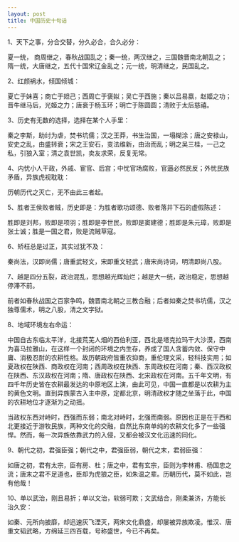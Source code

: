 ```yaml
---
layout: post
title: 中国历史十句话
---
```


1、天下之事，分合交替，分久必合，合久必分：

夏一统， 商周继之，春秋战国乱之；秦一统，两汉继之，三国魏晋南北朝乱之；隋一统，大唐继之，五代十国宋辽金乱之；元一统，明清继之，民国乱之。

2、红颜祸水，倾国倾城：

夏亡于妹喜；商亡于妲己；西周亡于褒姒；吴亡于西施；秦以吕易嬴，赵姬之功；晋牛继马后，光姬之力；唐衰于杨玉环；明亡于陈圆圆；清败于太后慈禧。

3、历史有无数的选择，选择在某个人手里：

秦之李斯，助纣为虐，焚书坑儒；汉之王莽，书生治国，一塌糊涂；唐之安禄山，安史之乱，由盛转衰；宋之王安石，变法维新，由治而乱；明之吴三桂，一己之私，引狼入室；清之袁世凯，卖友求荣，反复无常。

4、内忧小人干政，外戚、宦官、后宫；中忧官场腐败，官逼必然民反；外忧民族矛盾，异族虎视耽耽：

历朝历代之灭亡，无不由此三者起。

5、胜者王侯败者贼，历史即是：为胜者歌功颂德、败者落井下石的虚假陈述：

胜即是刘邦，败即是项羽；胜即是李世民，败即是窦建德；胜即是朱元璋，败即是张士诚；胜是一国之君，败是流贼草寇。

6、矫枉总是过正，其实过犹不及：

秦尚法，汉即尚儒；唐重武轻文，宋即重文轻武；唐宋尚诗词，明清即尚八股。

7、越是四分五裂，政治混乱，思想越光辉灿烂；越是大一统，政治稳定，思想越停滞不前。

前者如春秋战国之百家争鸣，魏晋南北朝之三教合融；后者如秦之焚书坑儒，汉之独尊儒术，明之八股，清之文字狱。

8、地域环境左右命运：

中国自古东临太平洋，北接荒芜人烟的西伯利亚，西北是塔克拉玛干大沙漠，西南为喜马拉雅山，在这样一个封闭的环境之内生存，养成了国人含蓄内敛、保守中庸、消极忍耐的农耕性格。故历朝政府皆重农抑商，重伦理文采，轻科技实用；如夏政权在陕西、商政权在河南；西周政权在陕西、东周政权在河南；秦、西汉政权在陕西、东汉政权在河南；隋、唐政权在陕西、北宋政权在河南。五千年文明，有四千年历史皆在农耕最发达的中原地区上演，由此可见，中国一直都是以农耕为主的黄色文明。直到异族蒙古入主中原，定都北京，明清政权才随之坐落于此，中国的农耕地位才逐渐为之动摇。

当政权东西对峙时，西强而东弱；南北对峙时，北强而南弱。原因也正是在于西和北更接近于游牧民族，两种文化的交融，自然比东南单纯的农耕文化多了一些强悍。然而，每一次异族依靠武力的入侵，又都会被汉文化迅速的同化。

9、朝代之初，君强臣强；朝代之中，君强臣弱，朝代之末，君弱臣强：

如唐之初，君有太宗，臣有房、杜；唐之中，君有玄宗，臣则为李林甫、杨国忠之流；唐末之君不足道也，臣却为虎狼之臣，如朱温之辈。历朝历代，莫不如此，岂有他哉！

10、单以武治，刚且易折；单以文治，软弱可欺；文武结合，刚柔兼济，方能长治久安：

如秦、元所向披靡，却迅速灰飞湮灭，两宋文化鼎盛，却屡被异族欺凌。惟汉、唐重文韬武略，方绵延三四百载，号称盛世，今已不再矣。
